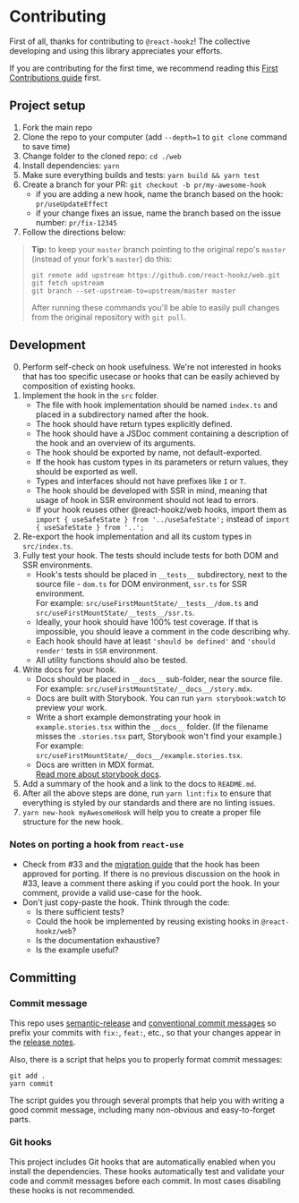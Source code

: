 # Contributing

First of all, thanks for contributing to `@react-hookz`! The collective developing and
using this library appreciates your efforts.

If you are contributing for the first time, we recommend reading this
[First Contributions guide](https://github.com/firstcontributions/first-contributions) first.

## Project setup

1. Fork the main repo
2. Clone the repo to your computer (add `--depth=1` to `git clone` command to save time)
3. Change folder to the cloned repo: `cd ./web`
4. Install dependencies: `yarn`
5. Make sure everything builds and tests: `yarn build && yarn test`
6. Create a branch for your PR: `git checkout -b pr/my-awesome-hook`
   - if you are adding a new hook, name the branch based on the hook: `pr/useUpdateEffect`
   - if your change fixes an issue, name the branch based on the issue number: `pr/fix-12345`
7. Follow the directions below:

> **Tip:** to keep your `master` branch pointing to the original repo's `master` (instead of your
> fork's `master`) do this:
>
> ```shell
> git remote add upstream https://github.com/react-hookz/web.git
> git fetch upstream
> git branch --set-upstream-to=upstream/master master
> ```
>
> After running these commands you'll be able to easily pull changes from the original repository
> with
> `git pull`.

## Development

0. Perform self-check on hook usefulness. We're not interested in hooks that has too specific
   usecase or hooks that can be easily achieved by composition of existing hooks.
1. Implement the hook in the `src` folder.
   - The file with hook implementation should be named `index.ts` and placed in a subdirectory
     named after the hook.
   - The hook should have return types explicitly defined.
   - The hook should have a JSDoc comment containing a description of the hook and an overview of
     its arguments.
   - The hook should be exported by name, not default-exported.
   - If the hook has custom types in its parameters or return values, they should be exported as
     well.
   - Types and interfaces should not have prefixes like `I` or `T`.
   - The hook should be developed with SSR in mind, meaning that usage of hook in SSR environment
     should not lead to errors.
   - If your hook reuses other @react-hookz/web hooks, import them as
     `import { useSafeState } from '../useSafeState';` instead of
     `import { useSafeState } from '..';`
2. Re-export the hook implementation and all its custom types in `src/index.ts`.
3. Fully test your hook. The tests should include tests for both DOM and SSR environments.
   - Hook's tests should be placed in `__tests__` subdirectory, next to the source file - `dom.ts`
     for DOM environment, `ssr.ts` for SSR environment.  
     For example: `src/useFirstMountState/__tests__/dom.ts`
     and `src/useFirstMountState/__tests__/ssr.ts`.
   - Ideally, your hook should have 100% test coverage. If that is impossible, you should leave a
     comment in the code describing why.
   - Each hook should have at least `'should be defined'` and `'should render'` tests in `SSR`
     environment.
   - All utility functions should also be tested.
4. Write docs for your hook.
   - Docs should be placed in `__docs__` sub-folder, near the source file.  
     For example: `src/useFirstMountState/__docs__/story.mdx`.
   - Docs are built with Storybook. You can run `yarn storybook:watch` to preview your work.
   - Write a short example demonstrating your hook in `example.stories.tsx` within the `__docs__`
     folder. (If the filename misses the `.stories.tsx` part, Storybook won't find your example.)  
     For example: `src/useFirstMountState/__docs__/example.stories.tsx`.
   - Docs are written in MDX format.  
     [Read more about storybook docs](https://storybook.js.org/docs/react/writing-docs/introduction).
5. Add a summary of the hook and a link to the docs to `README.md`.
6. After all the above steps are done, run `yarn lint:fix` to ensure that everything is styled by
   our standards and there are no linting issues.
7. `yarn new-hook myAwesomeHook` will help you to create a proper file structure for the new hook.

### Notes on porting a hook from `react-use`

- Check from #33 and the [migration guide](src/__docs__/migrating-from-react-use.story.mdx) that the
  hook has been approved for porting. If there is no previous discussion on the hook in #33, leave a
  comment there asking if you could port the hook. In your comment, provide a valid use-case for the
  hook.
- Don't just copy-paste the hook. Think through the code:
  - Is there sufficient tests?
  - Could the hook be implemented by reusing existing hooks in `@react-hookz/web`?
  - Is the documentation exhaustive?
  - Is the example useful?

## Committing

### Commit message

This repo uses [semantic-release](https://github.com/semantic-release/semantic-release) and
[conventional commit messages](https://conventionalcommits.org) so prefix your commits with `fix:`,
`feat:`, etc., so that your changes appear in the
[release notes](https://github.com/react-hookz/web/blob/master/CHANGELOG.md).

Also, there is a script that helps you to properly format commit messages:

```shell
git add .
yarn commit
```

The script guides you through several prompts that help you with writing a good commit message,
including many non-obvious and easy-to-forget parts.

### Git hooks

This project includes Git hooks that are automatically enabled when you install the dependencies.
These hooks automatically test and validate your code and commit messages before each commit. In
most cases disabling these hooks is not recommended.
